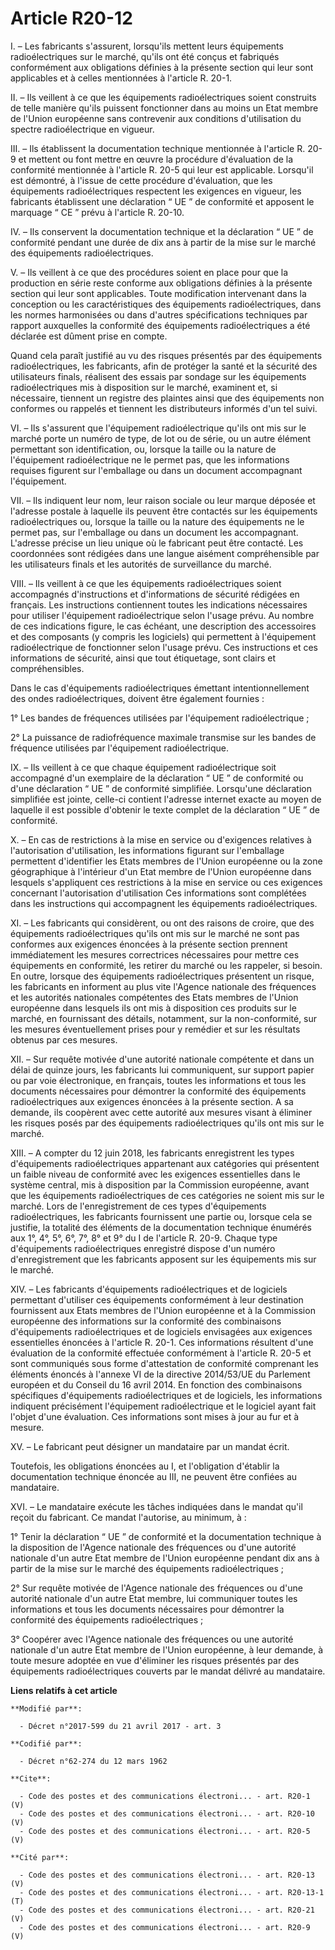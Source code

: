 # Article R20-12

I. – Les fabricants s'assurent, lorsqu'ils mettent leurs équipements radioélectriques sur le marché, qu'ils ont été conçus et
fabriqués conformément aux obligations définies à la présente section qui leur sont applicables et à celles mentionnées à
l'article R. 20-1.

II. – Ils veillent à ce que les équipements radioélectriques soient construits de telle manière qu'ils puissent fonctionner
dans au moins un Etat membre de l'Union européenne sans contrevenir aux conditions d'utilisation du spectre radioélectrique
en vigueur.

III. – Ils établissent la documentation technique mentionnée à l'article R. 20-9 et mettent ou font mettre en œuvre la
procédure d'évaluation de la conformité mentionnée à l'article R. 20-5 qui leur est applicable. Lorsqu'il est démontré, à
l'issue de cette procédure d'évaluation, que les équipements radioélectriques respectent les exigences en vigueur, les
fabricants établissent une déclaration “ UE ” de conformité et apposent le marquage “ CE ” prévu à l'article R. 20-10.

IV. – Ils conservent la documentation technique et la déclaration “ UE ” de conformité pendant une durée de dix ans à partir
de la mise sur le marché des équipements radioélectriques.

V. – Ils veillent à ce que des procédures soient en place pour que la production en série reste conforme aux obligations
définies à la présente section qui leur sont applicables. Toute modification intervenant dans la conception ou les
caractéristiques des équipements radioélectriques, dans les normes harmonisées ou dans d'autres spécifications techniques par
rapport auxquelles la conformité des équipements radioélectriques a été déclarée est dûment prise en compte.

Quand cela paraît justifié au vu des risques présentés par des équipements radioélectriques, les fabricants, afin de protéger
la santé et la sécurité des utilisateurs finals, réalisent des essais par sondage sur les équipements radioélectriques mis à
disposition sur le marché, examinent et, si nécessaire, tiennent un registre des plaintes ainsi que des équipements non
conformes ou rappelés et tiennent les distributeurs informés d'un tel suivi.

VI. – Ils s'assurent que l'équipement radioélectrique qu'ils ont mis sur le marché porte un numéro de type, de lot ou de
série, ou un autre élément permettant son identification, ou, lorsque la taille ou la nature de l'équipement radioélectrique
ne le permet pas, que les informations requises figurent sur l'emballage ou dans un document accompagnant l'équipement.

VII. – Ils indiquent leur nom, leur raison sociale ou leur marque déposée et l'adresse postale à laquelle ils peuvent être
contactés sur les équipements radioélectriques ou, lorsque la taille ou la nature des équipements ne le permet pas, sur
l'emballage ou dans un document les accompagnant. L'adresse précise un lieu unique où le fabricant peut être contacté. Les
coordonnées sont rédigées dans une langue aisément compréhensible par les utilisateurs finals et les autorités de
surveillance du marché.

VIII. – Ils veillent à ce que les équipements radioélectriques soient accompagnés d'instructions et d'informations de
sécurité rédigées en français. Les instructions contiennent toutes les indications nécessaires pour utiliser l'équipement
radioélectrique selon l'usage prévu. Au nombre de ces indications figure, le cas échéant, une description des accessoires et
des composants (y compris les logiciels) qui permettent à l'équipement radioélectrique de fonctionner selon l'usage prévu.
Ces instructions et ces informations de sécurité, ainsi que tout étiquetage, sont clairs et compréhensibles.

Dans le cas d'équipements radioélectriques émettant intentionnellement des ondes radioélectriques, doivent être également
fournies :

1° Les bandes de fréquences utilisées par l'équipement radioélectrique ;

2° La puissance de radiofréquence maximale transmise sur les bandes de fréquence utilisées par l'équipement radioélectrique.

IX. – Ils veillent à ce que chaque équipement radioélectrique soit accompagné d'un exemplaire de la déclaration “ UE ” de
conformité ou d'une déclaration “ UE ” de conformité simplifiée. Lorsqu'une déclaration simplifiée est jointe, celle-ci
contient l'adresse internet exacte au moyen de laquelle il est possible d'obtenir le texte complet de la déclaration “ UE ”
de conformité.

X. – En cas de restrictions à la mise en service ou d'exigences relatives à l'autorisation d'utilisation, les informations
figurant sur l'emballage permettent d'identifier les Etats membres de l'Union européenne ou la zone géographique à
l'intérieur d'un Etat membre de l'Union européenne dans lesquels s'appliquent ces restrictions à la mise en service ou ces
exigences concernant l'autorisation d'utilisation Ces informations sont complétées dans les instructions qui accompagnent les
équipements radioélectriques.

XI. – Les fabricants qui considèrent, ou ont des raisons de croire, que des équipements radioélectriques qu'ils ont mis sur
le marché ne sont pas conformes aux exigences énoncées à la présente section prennent immédiatement les mesures correctrices
nécessaires pour mettre ces équipements en conformité, les retirer du marché ou les rappeler, si besoin. En outre, lorsque
des équipements radioélectriques présentent un risque, les fabricants en informent au plus vite l'Agence nationale des
fréquences et les autorités nationales compétentes des Etats membres de l'Union européenne dans lesquels ils ont mis à
disposition ces produits sur le marché, en fournissant des détails, notamment, sur la non-conformité, sur les mesures
éventuellement prises pour y remédier et sur les résultats obtenus par ces mesures.

XII. – Sur requête motivée d'une autorité nationale compétente et dans un délai de quinze jours, les fabricants lui
communiquent, sur support papier ou par voie électronique, en français, toutes les informations et tous les documents
nécessaires pour démontrer la conformité des équipements radioélectriques aux exigences énoncées à la présente section. A sa
demande, ils coopèrent avec cette autorité aux mesures visant à éliminer les risques posés par des équipements
radioélectriques qu'ils ont mis sur le marché.

XIII. – A compter du 12 juin 2018, les fabricants enregistrent les types d'équipements radioélectriques appartenant aux
catégories qui présentent un faible niveau de conformité avec les exigences essentielles dans le système central, mis à
disposition par la Commission européenne, avant que les équipements radioélectriques de ces catégories ne soient mis sur le
marché. Lors de l'enregistrement de ces types d'équipements radioélectriques, les fabricants fournissent une partie ou,
lorsque cela se justifie, la totalité des éléments de la documentation technique énumérés aux 1°, 4°, 5°, 6°, 7°, 8° et 9° du
I de l'article R. 20-9. Chaque type d'équipements radioélectriques enregistré dispose d'un numéro d'enregistrement que les
fabricants apposent sur les équipements mis sur le marché.

XIV. – Les fabricants d'équipements radioélectriques et de logiciels permettant d'utiliser ces équipements conformément à
leur destination fournissent aux Etats membres de l'Union européenne et à la Commission européenne des informations sur la
conformité des combinaisons d'équipements radioélectriques et de logiciels envisagées aux exigences essentielles énoncées à
l'article R. 20-1. Ces informations résultent d'une évaluation de la conformité effectuée conformément à l'article R. 20-5 et
sont communiqués sous forme d'attestation de conformité comprenant les éléments énoncés à l'annexe VI de la directive
2014/53/UE du Parlement européen et du Conseil du 16 avril 2014. En fonction des combinaisons spécifiques d'équipements
radioélectriques et de logiciels, les informations indiquent précisément l'équipement radioélectrique et le logiciel ayant
fait l'objet d'une évaluation. Ces informations sont mises à jour au fur et à mesure.

XV. – Le fabricant peut désigner un mandataire par un mandat écrit.

Toutefois, les obligations énoncées au I, et l'obligation d'établir la documentation technique énoncée au III, ne peuvent
être confiées au mandataire.

XVI. – Le mandataire exécute les tâches indiquées dans le mandat qu'il reçoit du fabricant. Ce mandat l'autorise, au minimum,
à :

1° Tenir la déclaration “ UE ” de conformité et la documentation technique à la disposition de l'Agence nationale des
fréquences ou d'une autorité nationale d'un autre Etat membre de l'Union européenne pendant dix ans à partir de la mise sur
le marché des équipements radioélectriques ;

2° Sur requête motivée de l'Agence nationale des fréquences ou d'une autorité nationale d'un autre Etat membre, lui
communiquer toutes les informations et tous les documents nécessaires pour démontrer la conformité des équipements
radioélectriques ;

3° Coopérer avec l'Agence nationale des fréquences ou une autorité nationale d'un autre Etat membre de l'Union européenne, à
leur demande, à toute mesure adoptée en vue d'éliminer les risques présentés par des équipements radioélectriques couverts
par le mandat délivré au mandataire.

**Liens relatifs à cet article**

	**Modifié par**:

	  - Décret n°2017-599 du 21 avril 2017 - art. 3

	**Codifié par**:

	  - Décret n°62-274 du 12 mars 1962

	**Cite**:

	  - Code des postes et des communications électroni... - art. R20-1 (V)
	  - Code des postes et des communications électroni... - art. R20-10 (V)
	  - Code des postes et des communications électroni... - art. R20-5 (V)

	**Cité par**:

	  - Code des postes et des communications électroni... - art. R20-13 (V)
	  - Code des postes et des communications électroni... - art. R20-13-1 (T)
	  - Code des postes et des communications électroni... - art. R20-21 (V)
	  - Code des postes et des communications électroni... - art. R20-9 (V)
